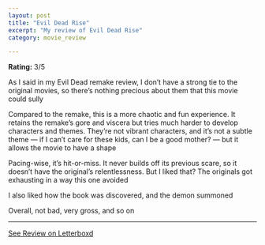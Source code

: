 ```yaml
---
layout: post
title: "Evil Dead Rise"
excerpt: "My review of Evil Dead Rise"
category: movie_review

---
```


**Rating:** 3/5

As I said in my Evil Dead remake review, I don’t have a strong tie to the original movies, so there’s nothing precious about them that this movie could sully

Compared to the remake, this is a more chaotic and fun experience. It retains the remake’s gore and viscera but tries much harder to develop characters and themes. They’re not vibrant characters, and it’s not a subtle theme — if I can’t care for these kids, can I be a good mother? — but it allows the movie to have a shape

Pacing-wise, it’s hit-or-miss. It never builds off its previous scare, so it doesn’t have the original’s relentlessness. But I liked that? The originals got exhausting in a way this one avoided

I also liked how the book was discovered, and the demon summoned

Overall, not bad, very gross, and so on

<hr>

[See Review on Letterboxd](https://boxd.it/4eA0y3)
